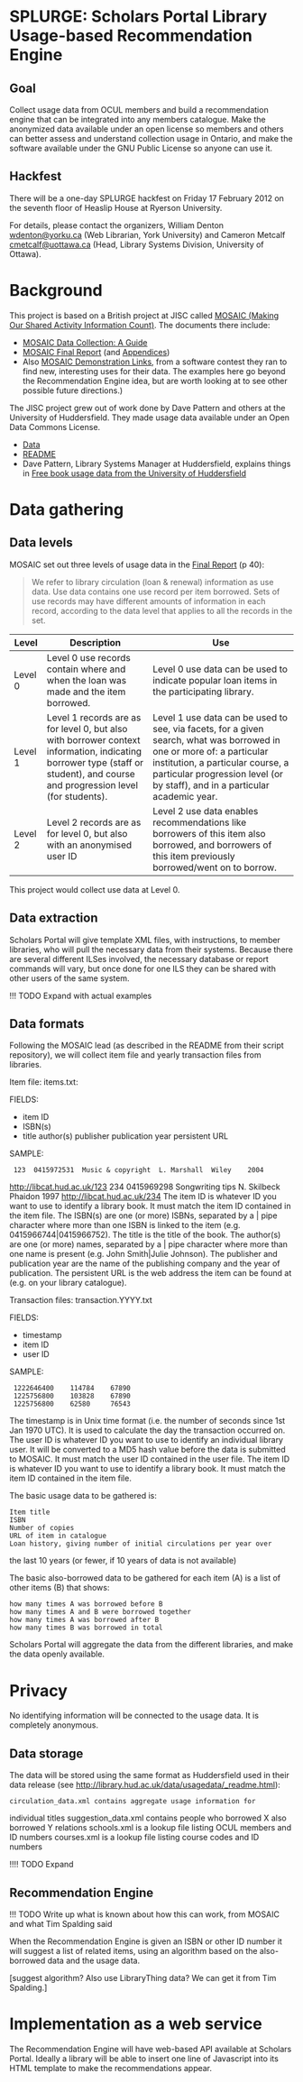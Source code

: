 # SPLURGE: Scholars Portal Library Usage-based Recommendation Engine

## Goal

Collect usage data from OCUL members and build a recommendation engine that can be integrated into any members catalogue. Make the anonymized data available under an open license so members and others can better assess and understand collection usage in Ontario, and make the software available under the GNU Public License so anyone can use it.

## Hackfest

There will be a one-day SPLURGE hackfest on Friday 17 February 2012 on the seventh floor of Heaslip House at Ryerson University.

For details, please contact the organizers, William Denton <wdenton@yorku.ca> (Web Librarian, York University) and Cameron Metcalf <cmetcalf@uottawa.ca> (Head, Library Systems Division, University of Ottawa).

# Background

This project is based on a British project at JISC called [MOSAIC (Making Our Shared Activity Information Count)](http://sero.co.uk/jisc-mosaic-documents.html). The documents there include:

* [MOSAIC Data Collection: A Guide](http://sero.co.uk/assets/090514%20MOSAIC%20data%20collection%20-%20A%20guide%20v01.pdf)
* [MOSAIC Final Report](http://sero.co.uk/mosaic/100322_MOSAIC_Final_Report_v7_FINAL.pdf) (and [Appendices](http://sero.co.uk/mosaic/100212%20MOSAIC%20Final%20Report%20Appendices%20FINAL.pdf))
* Also [MOSAIC Demonstration Links](http://sero.co.uk/mosaic/091012-MOSAIC-Demonstration-Links.doc), from a software contest they ran to find new, interesting uses for their data. The examples here go beyond 
the Recommendation Engine idea, but are worth looking at to see other 
possible future directions.)

The JISC project grew out of work done by Dave Pattern and others at the 
University of Huddersfield. They made usage data available under an Open 
Data Commons License.

* [Data](http://library.hud.ac.uk/data/usagedata/)
* [README](http://library.hud.ac.uk/data/usagedata/_readme.html)
* Dave Pattern, Library Systems Manager at Huddersfield, explains things in [Free book usage data from the University of Huddersfield](http://www.daveyp.com/blog/archives/528)

# Data gathering

## Data levels

MOSAIC set out three levels of usage data in the [Final Report](http://sero.co.uk/mosaic/100322_MOSAIC_Final_Report_v7_FINAL.pdf) (p 40):

> We refer to library circulation (loan & renewal) information as use data. Use 
> data contains one use record per item borrowed. Sets of use records may 
> have different amounts of information in each record, according to the 
> data level that applies to all the records in the set.

<table>
<thead>
<tr>
<th>Level</th>
<th>Description</th>
<th>Use</th>
</tr>
</thead>
<tbody>
<tr>
<td>Level 0</td>
<td>Level 0 use records contain where and when the loan was made and the item borrowed.</td>
<td>Level 0 use data can be used to indicate popular loan items in the participating library.</td>
</tr>
<tr>
<td>Level 1</td>
<td>Level 1 records are as for level 0, but also with borrower context information, indicating borrower type (staff or student), and course and progression level (for students).</td>
<td>Level 1 use data can be used to see, via facets, for a given search, what was borrowed in one or more of: a particular institution, a particular course, a particular progression level (or by staff), and in a particular academic year.</td>
</tr>
<tr>
<td>Level 2</td>
<td>Level 2 records are as for level 0, but also with an anonymised user ID</td>
<td>Level 2 use data enables recommendations like borrowers of this item also borrowed, and borrowers of this item previously borrowed/went on to borrow.</td>
</tr>
</tbody>
</table>

This project would collect use data at Level 0.

## Data extraction

Scholars Portal will give template XML files, with instructions, to member 
libraries, who will pull the necessary data from their systems. Because 
there are several different ILSes involved, the necessary database or 
report commands will vary, but once done for one ILS they can be shared 
with other users of the same system.

!!! TODO Expand with actual examples

## Data formats

Following the MOSAIC lead (as described in the README from their script 
repository), we will collect item file and yearly transaction files from 
libraries.

Item file: items.txt:

FIELDS:

   * item ID
   * ISBN(s)
   * title
     author(s)
     publisher
     publication year
     persistent URL

SAMPLE:

     123  0415972531  Music & copyright  L. Marshall  Wiley    2004 
http://libcat.hud.ac.uk/123
     234  0415969298  Songwriting tips   N. Skilbeck  Phaidon  1997 
http://libcat.hud.ac.uk/234
The item ID is whatever ID you want to use to identify a library book. It 
must match the item ID contained in the item file.
The ISBN(s) are one (or more) ISBNs, separated by a | pipe character where 
more than one ISBN is linked to the item (e.g. 0415966744|0415966752).
The title is the title of the book.
The author(s) are one (or more) names, separated by a | pipe character 
where more than one name is present (e.g. John Smith|Julie Johnson).
The publisher and publication year are the name of the publishing company 
and the year of publication.
The persistent URL is the web address the item can be found at (e.g. on 
your library catalogue).

Transaction files: transaction.YYYY.txt

FIELDS:

   * timestamp
   * item ID
   * user ID

SAMPLE:

     1222646400    114784    67890
     1225756800    103828    67890
     1225756800    62580     76543
The timestamp is in Unix time format (i.e. the number of seconds since 1st 
Jan 1970 UTC). It is used to calculate the day the transaction occurred 
on.
The user ID is whatever ID you want to use to identify an individual 
library user. It will be converted to a MD5 hash value before the data is 
submitted to MOSAIC. It must match the user ID contained in the user file.
The item ID is whatever ID you want to use to identify a library book. It 
must match the item ID contained in the item file.

The basic usage data to be gathered is:

 	Item title
 	ISBN
 	Number of copies
 	URL of item in catalogue
 	Loan history, giving number of initial circulations per year over 
the last 10 years (or fewer, if 10 years of data is not available)

The basic also-borrowed data to be gathered for each item (A) is a list of 
other items (B) that shows:

 	how many times A was borrowed before B
 	how many times A and B were borrowed together
 	how many times A was borrowed after B
 	how many times B was borrowed in total

Scholars Portal will aggregate the data from the different libraries, and 
make the data openly available.

# Privacy

No identifying information will be connected to the usage data. It is 
completely anonymous.

## Data storage

The data will be stored using the same format as Huddersfield used in 
their data release (see 
http://library.hud.ac.uk/data/usagedata/_readme.html):

 	circulation_data.xml contains aggregate usage information for 
individual titles
 	suggestion_data.xml contains people who borrowed X also borrowed Y 
relations
 	schools.xml is a lookup file listing OCUL members and ID numbers
 	courses.xml is a lookup file listing course codes and ID numbers

!!!! TODO Expand

## Recommendation Engine

!!! TODO Write up what is known about how this can work, from MOSAIC and 
what Tim Spalding said

When the Recommendation Engine is given an ISBN or other ID number it will 
suggest a list of related items, using an algorithm based on the 
also-borrowed data and the usage data.

[suggest algorithm? Also use LibraryThing data? We can get it from Tim 
Spalding.]

# Implementation as a web service

The Recommendation Engine will have web-based API available at Scholars 
Portal. Ideally a library will be able to insert one line of Javascript 
into its HTML template to make the recommendations appear.

